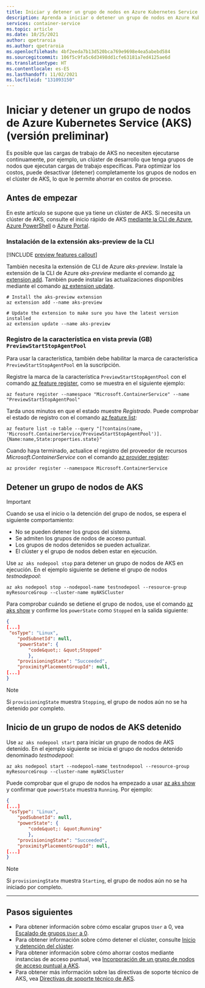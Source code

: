 ```yaml
---
title: Iniciar y detener un grupo de nodos en Azure Kubernetes Service (AKS) (versión preliminar)
description: Aprenda a iniciar o detener un grupo de nodos en Azure Kubernetes Service (AKS).
services: container-service
ms.topic: article
ms.date: 10/25/2021
author: qpetraroia
ms.author: qpetraroia
ms.openlocfilehash: 4bf2eeda7b13d520bca769e9698e4ea5abebd584
ms.sourcegitcommit: 106f5c9fa5c6d3498dd1cfe63181a7ed4125ae6d
ms.translationtype: HT
ms.contentlocale: es-ES
ms.lasthandoff: 11/02/2021
ms.locfileid: "131093150"
---
```

# <a name="start-and-stop-an-azure-kubernetes-service-aks-node-pool-preview"></a>Iniciar y detener un grupo de nodos de Azure Kubernetes Service (AKS) (versión preliminar)

Es posible que las cargas de trabajo de AKS no necesiten ejecutarse continuamente, por ejemplo, un clúster de desarrollo que tenga grupos de nodos que ejecutan cargas de trabajo específicas. Para optimizar los costos, puede desactivar (detener) completamente los grupos de nodos en el clúster de AKS, lo que le permite ahorrar en costos de proceso.

## <a name="before-you-begin"></a>Antes de empezar

En este artículo se supone que ya tiene un clúster de AKS. Si necesita un clúster de AKS, consulte el inicio rápido de AKS [mediante la CLI de Azure][aks-quickstart-cli], [Azure PowerShell][kubernetes-walkthrough-powershell] o [Azure Portal][aks-quickstart-portal].

### <a name="install-aks-preview-cli-extension"></a>Instalación de la extensión aks-preview de la CLI

[!INCLUDE [preview features callout](./includes/preview/preview-callout.md)]

También necesita la extensión de CLI de Azure *aks-preview*. Instale la extensión de la CLI de Azure *aks-preview* mediante el comando [az extension add][az-extension-add]. También puede instalar las actualizaciones disponibles mediante el comando [az extension update][az-extension-update].

```azurecli-interactive
# Install the aks-preview extension
az extension add --name aks-preview

# Update the extension to make sure you have the latest version installed
az extension update --name aks-preview
```

### <a name="register-the-previewstartstopagentpool-preview-feature"></a>Registro de la característica en vista previa (GB) `PreviewStartStopAgentPool`

Para usar la característica, también debe habilitar la marca de característica `PreviewStartStopAgentPool` en la suscripción.

Registre la marca de la característica `PreviewStartStopAgentPool` con el comando [az feature register][az-feature-register], como se muestra en el siguiente ejemplo:

```azurecli-interactive
az feature register --namespace "Microsoft.ContainerService" --name "PreviewStartStopAgentPool"
```

Tarda unos minutos en que el estado muestre *Registrado*. Puede comprobar el estado de registro con el comando [az feature list][az-feature-list]:

```azurecli-interactive
az feature list -o table --query "[?contains(name, 'Microsoft.ContainerService/PreviewStartStopAgentPool')].{Name:name,State:properties.state}"
```

Cuando haya terminado, actualice el registro del proveedor de recursos *Microsoft.ContainerService* con el comando [az provider register][az-provider-register]:

```azurecli-interactive
az provider register --namespace Microsoft.ContainerService
```

## <a name="stop-an-aks-node-pool"></a>Detener un grupo de nodos de AKS

> [!IMPORTANT]
> Cuando se usa el inicio o la detención del grupo de nodos, se espera el siguiente comportamiento:
>
> * No se pueden detener los grupos del sistema.
> * Se admiten los grupos de nodos de acceso puntual.
> * Los grupos de nodos detenidos se pueden actualizar.
> * El clúster y el grupo de nodos deben estar en ejecución.

Use `az aks nodepool stop` para detener un grupo de nodos de AKS en ejecución. En el ejemplo siguiente se detiene el grupo de nodos *testnodepool*:

```azurecli-interactive
az aks nodepool stop --nodepool-name testnodepool --resource-group myResourceGroup --cluster-name myAKSCluster
```

Para comprobar cuándo se detiene el grupo de nodos, use el comando [az aks show][az-aks-show] y confirme los `powerState` como `Stopped` en la salida siguiente:

```json
{
[...]
 "osType": "Linux",
    "podSubnetId": null,
    "powerState": {
        "code&quot;: &quot;Stopped"
        },
    "provisioningState": "Succeeded",
    "proximityPlacementGroupId": null,
[...]
}
```

> [!NOTE]
> Si `provisioningState` muestra `Stopping`, el grupo de nodos aún no se ha detenido por completo.

## <a name="start-a-stopped-aks-node-pool"></a>Inicio de un grupo de nodos de AKS detenido

Use `az aks nodepool start` para iniciar un grupo de nodos de AKS detenido. En el ejemplo siguiente se inicia el grupo de nodos detenido denominado *testnodepool*:

```azurecli-interactive
az aks nodepool start --nodepool-name testnodepool --resource-group myResourceGroup --cluster-name myAKSCluster
```

Puede comprobar que el grupo de nodos ha empezado a usar [az aks show][az-aks-show] y confirmar que `powerState` muestra `Running`. Por ejemplo:

```json
{
[...]
 "osType": "Linux",
    "podSubnetId": null,
    "powerState": {
        "code&quot;: &quot;Running"
        },
    "provisioningState": "Succeeded",
    "proximityPlacementGroupId": null,
[...]
}
```

> [!NOTE]
> Si `provisioningState` muestra `Starting`, el grupo de nodos aún no se ha iniciado por completo.

---

## <a name="next-steps"></a>Pasos siguientes

- Para obtener información sobre cómo escalar grupos `User` a 0, vea [Escalado de grupos `User` a 0](scale-cluster.md#scale-user-node-pools-to-0).
- Para obtener información sobre cómo detener el clúster, consulte [Inicio y detención del clúster](start-stop-cluster.md).
- Para obtener información sobre cómo ahorrar costos mediante instancias de acceso puntual, vea [Incorporación de un grupo de nodos de acceso puntual a AKS](spot-node-pool.md).
- Para obtener más información sobre las directivas de soporte técnico de AKS, vea [Directivas de soporte técnico de AKS](support-policies.md).

<!-- LINKS - external -->

<!-- LINKS - internal -->
[aks-quickstart-cli]: kubernetes-walkthrough.md
[aks-quickstart-portal]: kubernetes-walkthrough-portal.md
[install-azure-cli]: /cli/azure/install-azure-cli
[az-extension-add]: /cli/azure/extension#az_extension_add
[az-extension-update]: /cli/azure/extension#az_extension_update
[az-feature-register]: /cli/azure/feature#az_feature_register
[az-feature-list]: /cli/azure/feature#az_feature_list
[az-provider-register]: /cli/azure/provider#az_provider_register
[az-aks-show]: /cli/azure/aks#az_aks_show
[kubernetes-walkthrough-powershell]: kubernetes-walkthrough-powershell.md
[stop-azakscluster]: /powershell/module/az.aks/stop-azakscluster
[get-azakscluster]: /powershell/module/az.aks/get-azakscluster
[start-azakscluster]: /powershell/module/az.aks/start-azakscluster